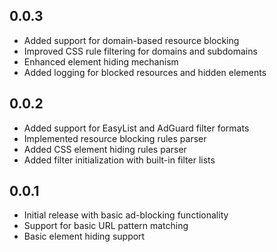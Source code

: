 ## 0.0.3

* Added support for domain-based resource blocking
* Improved CSS rule filtering for domains and subdomains
* Enhanced element hiding mechanism
* Added logging for blocked resources and hidden elements

## 0.0.2

* Added support for EasyList and AdGuard filter formats
* Implemented resource blocking rules parser
* Added CSS element hiding rules parser
* Added filter initialization with built-in filter lists

## 0.0.1

* Initial release with basic ad-blocking functionality
* Support for basic URL pattern matching
* Basic element hiding support

